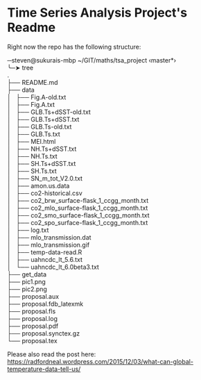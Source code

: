 # Time Series Analysis Project's Readme
  
Right now the repo has the following structure:  
  
─steven@sukurais-mbp ~/GIT/maths/tsa_project  ‹master*›    
╰─➤  tree    
.    
├── README.md    
├── data   
│   ├── Fig.A-old.txt  
│   ├── Fig.A.txt  
│   ├── GLB.Ts+dSST-old.txt  
│   ├── GLB.Ts+dSST.txt  
│   ├── GLB.Ts-old.txt  
│   ├── GLB.Ts.txt  
│   ├── MEI.html  
│   ├── NH.Ts+dSST.txt  
│   ├── NH.Ts.txt  
│   ├── SH.Ts+dSST.txt  
│   ├── SH.Ts.txt  
│   ├── SN_m_tot_V2.0.txt  
│   ├── amon.us.data  
│   ├── co2-historical.csv  
│   ├── co2_brw_surface-flask_1_ccgg_month.txt  
│   ├── co2_mlo_surface-flask_1_ccgg_month.txt  
│   ├── co2_smo_surface-flask_1_ccgg_month.txt  
│   ├── co2_spo_surface-flask_1_ccgg_month.txt  
│   ├── log.txt  
│   ├── mlo_transmission.dat  
│   ├── mlo_transmission.gif  
│   ├── temp-data-read.R  
│   ├── uahncdc_lt_5.6.txt  
│   └── uahncdc_lt_6.0beta3.txt  
├── get_data  
├── pic1.png  
├── pic2.png  
├── proposal.aux  
├── proposal.fdb_latexmk  
├── proposal.fls  
├── proposal.log  
├── proposal.pdf  
├── proposal.synctex.gz  
└── proposal.tex  


  
Please also read the post here:  
https://radfordneal.wordpress.com/2015/12/03/what-can-global-temperature-data-tell-us/
